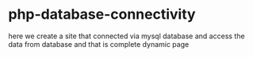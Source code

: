 # php-database-connectivity
here we create a site that connected via mysql database and access the data from database and that is complete dynamic page 

